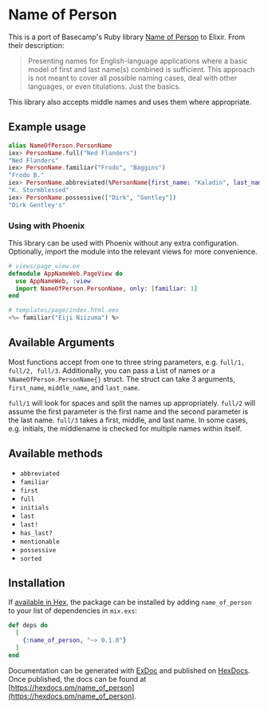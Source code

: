 # Name of Person

This is a port of Basecamp's Ruby library [Name of Person](https://github.com/basecamp/name_of_person) to Elixir. From their description:

>Presenting names for English-language applications where a basic model of first and last name(s) combined is sufficient. This approach is not meant to cover all possible naming cases, deal with other languages, or even titulations. Just the basics.

This library also accepts middle names and uses them where appropriate.

## Example usage

```elixir
alias NameOfPerson.PersonName
iex> PersonName.full("Ned Flanders")
"Ned Flanders"
iex> PersonName.familiar("Frodo", "Baggins")
"Frodo B."
iex> PersonName.abbreviated(%PersonName{first_name: "Kaladin", last_name: "Stormblessed"})
"K. Stormblessed"
iex> PersonName.possessive(["Dirk", "Gentley"])
"Dirk Gentley's"
```

### Using with Phoenix

This library can be used with Phoenix without any extra configuration. Optionally, import the module into the relevant views for more convenience.

```elixir
# views/page_view.ex
defmodule AppNameWeb.PageView do
  use AppNameWeb, :view
  import NameOfPerson.PersonName, only: [familiar: 1]
end

# templates/page/index.html.eex
<%= familiar("Eiji Niizuma") %>
```

## Available Arguments

Most functions accept from one to three string parameters, e.g. `full/1, full/2, full/3`. Additionally, you can pass a List of names or a `%NameOfPerson.PersonName{}` struct. The struct can take 3 arguments, `first_name`, `middle_name`, and `last_name`.

`full/1` will look for spaces and split the names up appropriately. `full/2` will assume the first parameter is the first name and the second parameter is the last name. `full/3` takes a first, middle, and last name. In some cases, e.g. initials, the middlename is checked for multiple names within itself.

## Available methods

* `abbreviated`
* `familiar`
* `first`
* `full`
* `initials`
* `last`
* `last!`
* `has_last?`
* `mentionable`
* `possessive`
* `sorted`

## Installation

If [available in Hex](https://hex.pm/docs/publish), the package can be installed
by adding `name_of_person` to your list of dependencies in `mix.exs`:

```elixir
def deps do
  [
    {:name_of_person, "~> 0.1.0"}
  ]
end
```

Documentation can be generated with [ExDoc](https://github.com/elixir-lang/ex_doc)
and published on [HexDocs](https://hexdocs.pm). Once published, the docs can
be found at [https://hexdocs.pm/name_of_person](https://hexdocs.pm/name_of_person).


